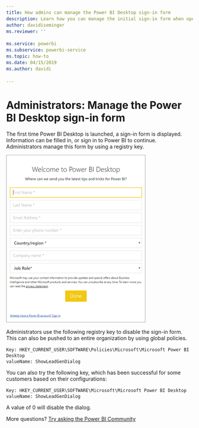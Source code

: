 ```yaml
---
title: How admins can manage the Power BI Desktop sign-in form
description: Learn how you can manage the initial sign-in form when opening Power BI Desktop.
author: davidiseminger
ms.reviewer: ''

ms.service: powerbi
ms.subservice: powerbi-service
ms.topic: how-to
ms.date: 04/15/2019
ms.author: davidi

---
```

# Administrators: Manage the Power BI Desktop sign-in form
The first time Power BI Desktop is launched, a sign-in form is displayed. Information can be filled in, or sign in to Power BI to continue. Administrators manage this form by using a registry key. 

![Initial sign-in form for Power BI Desktop](media/desktop-admin-sign-in-form/sign-in-form.png)

Administrators use the following registry key to disable the sign-in form. This can also be pushed to an entire organization by using global policies.

```
Key: HKEY_CURRENT_USER\SOFTWARE\Policies\Microsoft\Microsoft Power BI Desktop
valueName: ShowLeadGenDialog
```
You can also try the following key, which has been successful for some customers based on their configurations:

```
Key: HKEY_CURRENT_USER\SOFTWARE\Microsoft\Microsoft Power BI Desktop
valueName: ShowLeadGenDialog
```

A value of 0 will disable the dialog.




More questions? [Try asking the Power BI Community](https://community.powerbi.com/)

